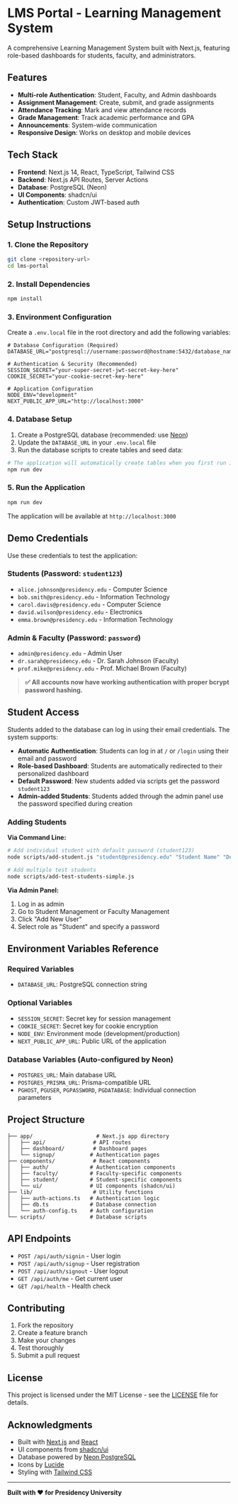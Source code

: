 # LMS Portal - Learning Management System

A comprehensive Learning Management System built with Next.js, featuring role-based dashboards for students, faculty, and administrators.

## Features

- **Multi-role Authentication**: Student, Faculty, and Admin dashboards
- **Assignment Management**: Create, submit, and grade assignments
- **Attendance Tracking**: Mark and view attendance records
- **Grade Management**: Track academic performance and GPA
- **Announcements**: System-wide communication
- **Responsive Design**: Works on desktop and mobile devices

## Tech Stack

- **Frontend**: Next.js 14, React, TypeScript, Tailwind CSS
- **Backend**: Next.js API Routes, Server Actions
- **Database**: PostgreSQL (Neon)
- **UI Components**: shadcn/ui
- **Authentication**: Custom JWT-based auth

## Setup Instructions

### 1. Clone the Repository

```bash
git clone <repository-url>
cd lms-portal
```

### 2. Install Dependencies

```bash
npm install
```

### 3. Environment Configuration

Create a `.env.local` file in the root directory and add the following variables:

```env
# Database Configuration (Required)
DATABASE_URL="postgresql://username:password@hostname:5432/database_name"

# Authentication & Security (Recommended)
SESSION_SECRET="your-super-secret-jwt-secret-key-here"
COOKIE_SECRET="your-cookie-secret-key-here"

# Application Configuration
NODE_ENV="development"
NEXT_PUBLIC_APP_URL="http://localhost:3000"
```

### 4. Database Setup

1. Create a PostgreSQL database (recommended: use [Neon](https://neon.tech))
2. Update the `DATABASE_URL` in your `.env.local` file
3. Run the database scripts to create tables and seed data:

```bash
# The application will automatically create tables when you first run it
npm run dev
```

### 5. Run the Application

```bash
npm run dev
```

The application will be available at `http://localhost:3000`

## Demo Credentials

Use these credentials to test the application:

### Students (Password: `student123`)
- `alice.johnson@presidency.edu` - Computer Science
- `bob.smith@presidency.edu` - Information Technology  
- `carol.davis@presidency.edu` - Computer Science
- `david.wilson@presidency.edu` - Electronics
- `emma.brown@presidency.edu` - Information Technology

### Admin & Faculty (Password: `password`)
- `admin@presidency.edu` - Admin User
- `dr.sarah@presidency.edu` - Dr. Sarah Johnson (Faculty)
- `prof.mike@presidency.edu` - Prof. Michael Brown (Faculty)

> **✅ All accounts now have working authentication with proper bcrypt password hashing.**

## Student Access

Students added to the database can log in using their email credentials. The system supports:

- **Automatic Authentication**: Students can log in at `/` or `/login` using their email and password
- **Role-based Dashboard**: Students are automatically redirected to their personalized dashboard
- **Default Password**: New students added via scripts get the password `student123`
- **Admin-added Students**: Students added through the admin panel use the password specified during creation

### Adding Students

**Via Command Line:**
```bash
# Add individual student with default password (student123)
node scripts/add-student.js "student@presidency.edu" "Student Name" "Department"

# Add multiple test students
node scripts/add-test-students-simple.js
```

**Via Admin Panel:**
1. Log in as admin
2. Go to Student Management or Faculty Management
3. Click "Add New User"
4. Select role as "Student" and specify a password

## Environment Variables Reference

### Required Variables

- `DATABASE_URL`: PostgreSQL connection string

### Optional Variables

- `SESSION_SECRET`: Secret key for session management
- `COOKIE_SECRET`: Secret key for cookie encryption
- `NODE_ENV`: Environment mode (development/production)
- `NEXT_PUBLIC_APP_URL`: Public URL of the application

### Database Variables (Auto-configured by Neon)

- `POSTGRES_URL`: Main database URL
- `POSTGRES_PRISMA_URL`: Prisma-compatible URL
- `PGHOST`, `PGUSER`, `PGPASSWORD`, `PGDATABASE`: Individual connection parameters

## Project Structure

```
├── app/                    # Next.js app directory
│   ├── api/               # API routes
│   ├── dashboard/         # Dashboard pages
│   └── signup/           # Authentication pages
├── components/            # React components
│   ├── auth/             # Authentication components
│   ├── faculty/          # Faculty-specific components
│   ├── student/          # Student-specific components
│   └── ui/               # UI components (shadcn/ui)
├── lib/                   # Utility functions
│   ├── auth-actions.ts   # Authentication logic
│   ├── db.ts             # Database connection
│   └── auth-config.ts    # Auth configuration
└── scripts/              # Database scripts
```

## API Endpoints

- `POST /api/auth/signin` - User login
- `POST /api/auth/signup` - User registration
- `POST /api/auth/signout` - User logout
- `GET /api/auth/me` - Get current user
- `GET /api/health` - Health check

## Contributing

1. Fork the repository
2. Create a feature branch
3. Make your changes
4. Test thoroughly
5. Submit a pull request

## License

This project is licensed under the MIT License - see the [LICENSE](LICENSE) file for details.

## Acknowledgments

- Built with [Next.js](https://nextjs.org/) and [React](https://reactjs.org/)
- UI components from [shadcn/ui](https://ui.shadcn.com/)
- Database powered by [Neon PostgreSQL](https://neon.tech/)
- Icons by [Lucide](https://lucide.dev/)
- Styling with [Tailwind CSS](https://tailwindcss.com/)

---

**Built with ❤️ for Presidency University**
